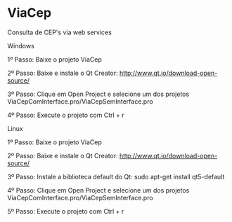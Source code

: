 # ViaCep
Consulta de CEP's via web services

Windows

1º Passo: Baixe o projeto ViaCep

2º Passo: Baixe e instale o Qt Creator: http://www.qt.io/download-open-source/

3º Passo: Clique em Open Project e selecione um dos projetos ViaCepComInterface.pro/ViaCepSemInterface.pro

4º Passo: Execute o projeto com Ctrl + r


Linux

1º Passo: Baixe o projeto ViaCep

2º Passo: Baixe e instale o Qt Creator: http://www.qt.io/download-open-source/

3º Passo: Instale a biblioteca default do Qt: sudo apt-get install qt5-default

4º Passo: Clique em Open Project e selecione um dos projetos ViaCepComInterface.pro/ViaCepSemInterface.pro

5º Passo: Execute o projeto com Ctrl + r
